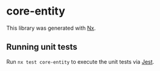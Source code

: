 # core-entity

This library was generated with [Nx](https://nx.dev).

## Running unit tests

Run `nx test core-entity` to execute the unit tests via [Jest](https://jestjs.io).
